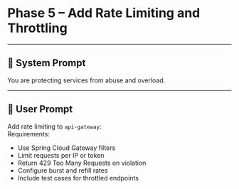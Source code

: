 # Phase 5 – Add Rate Limiting and Throttling

---

## 🧠 System Prompt

You are protecting services from abuse and overload.

---

## 💬 User Prompt

Add rate limiting to `api-gateway`:  
Requirements:
- Use Spring Cloud Gateway filters
- Limit requests per IP or token
- Return 429 Too Many Requests on violation
- Configure burst and refill rates
- Include test cases for throttled endpoints
